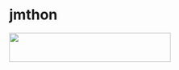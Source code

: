 # jmthon

<p align="left"><a href="https://heroku.com/deploy?template=https://github.com/mazen002/roz"> <img src="https://img.shields.io/badge/Deploy%20To%20Heroku-purple?style=for-the-badge&logo=heroku" width="320" height="58.45"/></a></p>
